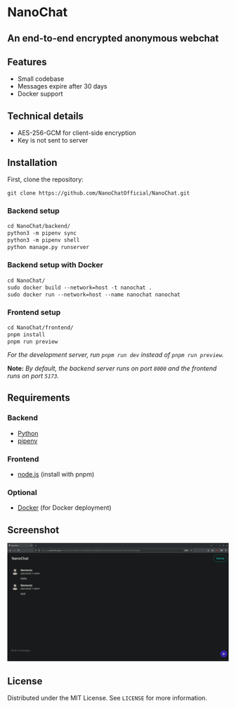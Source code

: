 # NanoChat

## An end-to-end encrypted anonymous webchat

<!-- FEATURES -->

## Features

- Small codebase
- Messages expire after 30 days
- Docker support

## Technical details

- AES-256-GCM for client-side encryption
- Key is not sent to server

<!-- INSTALLATION -->

## Installation

First, clone the repository:

    git clone https://github.com/NanoChatOfficial/NanoChat.git

### Backend setup

    cd NanoChat/backend/
    python3 -m pipenv sync
    python3 -m pipenv shell
    python manage.py runserver

### Backend setup with Docker

    cd NanoChat/
    sudo docker build --network=host -t nanochat .
    sudo docker run --network=host --name nanochat nanochat

### Frontend setup

    cd NanoChat/frontend/
    pnpm install
    pnpm run preview

_For the development server, run `pnpm run dev` instead of `pnpm run preview`._

**Note:**
_By default, the backend server runs on port `8000` and the frontend runs on port `5173`._

<!-- REQUIREMENTS -->

## Requirements

### Backend

- [Python](https://www.python.org/downloads/)
- [pipenv](https://pypi.org/project/pipenv/)

### Frontend

- [node.js](https://nodejs.org/en/download/) (install with pnpm)

### Optional

- [Docker](https://docs.docker.com/engine/) (for Docker deployment)

<!-- SCREENSHOT -->

## Screenshot

![Screenshot](screenshot.png)

<!-- LICENSE -->

## License

Distributed under the MIT License. See `LICENSE` for more information.
